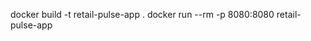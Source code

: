 <!-- cd deployment -->

docker build -t retail-pulse-app .
docker run --rm -p 8080:8080 retail-pulse-app
